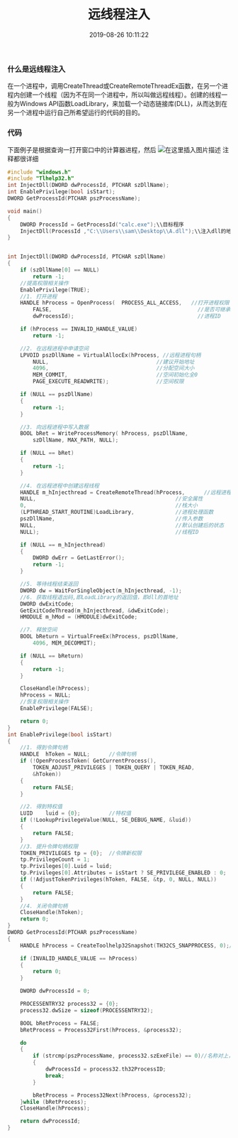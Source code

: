 ﻿---
title: 远线程注入
index_img: https://cdn.jsdelivr.net/gh/L0yy/tuchuang/Img/20191217102203.png
banner_img: https://cdn.jsdelivr.net/gh/L0yy/tuchuang/Img/20191217102203.png
date: 2019-08-26 10:11:22
tags:
    - 注入
categories: 逆向
---


### 什么是远线程注入
在一个进程中，调用CreateThread或CreateRemoteThreadEx函数，在另一个进程内创建一个线程（因为不在同一个进程中，所以叫做远程线程）。创建的线程一般为Windows API函数LoadLibrary，来加载一个动态链接库(DLL)，从而达到在另一个进程中运行自己所希望运行的代码的目的。

### 代码
下面例子是根据查询一打开窗口中的计算器进程，然后
![在这里插入图片描述](https://img-blog.csdnimg.cn/20190826100826723.png?x-oss-process=image/watermark,type_ZmFuZ3poZW5naGVpdGk,shadow_10,text_aHR0cHM6Ly9ibG9nLmNzZG4ubmV0L2N5eUFyYXk=,size_16,color_FFFFFF,t_70)
注释都很详细 
```c
#include "windows.h"
#include "Tlhelp32.h"
int InjectDll(DWORD dwProcessId, PTCHAR szDllName);
int EnablePrivilege(bool isStart);
DWORD GetProcessId(PTCHAR pszProcessName);

void main()
{
	DWORD ProcessId = GetProcessId("calc.exe");\\目标程序
	InjectDll(ProcessId ,"C:\\Users\\sam\\Desktop\\A.dll");\\注入dll的地址
}


int InjectDll(DWORD dwProcessId, PTCHAR szDllName)
{
	if (szDllName[0] == NULL)
		return -1;
	//提高权限相关操作
	EnablePrivilege(TRUE);
	//1. 打开进程
	HANDLE hProcess = OpenProcess(  PROCESS_ALL_ACCESS,   //打开进程权限
		FALSE,                                              //是否可继承 
		dwProcessId);                                       //进程ID

	if (hProcess == INVALID_HANDLE_VALUE)
		return -1;

	//2. 在远程进程中申请空间
	LPVOID pszDllName = VirtualAllocEx(hProcess, //远程进程句柄
		NULL,                                  //建议开始地址
		4096,                                  //分配空间大小
		MEM_COMMIT,                            //空间初始化全0
		PAGE_EXECUTE_READWRITE);               //空间权限

	if (NULL == pszDllName)
	{
		return -1;
	}

	//3. 向远程进程中写入数据
	BOOL bRet = WriteProcessMemory( hProcess, pszDllName, 
		szDllName, MAX_PATH, NULL);

	if (NULL == bRet)
	{
		return -1;
	}

	//4. 在远程进程中创建远程线程
	HANDLE m_hInjecthread = CreateRemoteThread(hProcess,      //远程进程句柄
	NULL,                                            //安全属性
	0,                                               //栈大小
	(LPTHREAD_START_ROUTINE)LoadLibrary,             //进程处理函数    
	pszDllName,                                      //传入参数
	NULL,                                            //默认创建后的状态
	NULL);                                           //线程ID

	if (NULL == m_hInjecthread)
	{
		DWORD dwErr = GetLastError();
		return -1;
	}

	//5. 等待线程结束返回
	DWORD dw = WaitForSingleObject(m_hInjecthread, -1);
	//6. 获取线程退出码,即LoadLibrary的返回值，即dll的首地址
	DWORD dwExitCode;
	GetExitCodeThread(m_hInjecthread, &dwExitCode);
	HMODULE m_hMod = (HMODULE)dwExitCode;

	//7. 释放空间
	BOOL bReturn = VirtualFreeEx(hProcess, pszDllName, 
		4096, MEM_DECOMMIT);

	if (NULL == bReturn)
	{
		return -1;
	}

	CloseHandle(hProcess);
	hProcess = NULL;
	//恢复权限相关操作
	EnablePrivilege(FALSE);

	return 0;
}
int EnablePrivilege(bool isStart)
{        
	//1. 得到令牌句柄
	HANDLE  hToken = NULL;      //令牌句柄  
	if (!OpenProcessToken( GetCurrentProcess(), 
		TOKEN_ADJUST_PRIVILEGES | TOKEN_QUERY | TOKEN_READ, 
		&hToken))
	{   
		return FALSE;
	}

	//2. 得到特权值
	LUID    luid = {0};         //特权值
	if (!LookupPrivilegeValue(NULL, SE_DEBUG_NAME, &luid))
	{
		return FALSE;
	}
	//3. 提升令牌句柄权限
	TOKEN_PRIVILEGES tp = {0};  //令牌新权限
	tp.PrivilegeCount = 1; 
	tp.Privileges[0].Luid = luid;
	tp.Privileges[0].Attributes = isStart ? SE_PRIVILEGE_ENABLED : 0;
	if (!AdjustTokenPrivileges(hToken, FALSE, &tp, 0, NULL, NULL))
	{
		return FALSE;
	}
	//4. 关闭令牌句柄
	CloseHandle(hToken);
	return 0;
}
DWORD GetProcessId(PTCHAR pszProcessName)
{
	HANDLE hProcess = CreateToolhelp32Snapshot(TH32CS_SNAPPROCESS, 0);//获取当前系统的快照，这种方法能拿到想要的进程ID

	if (INVALID_HANDLE_VALUE == hProcess)
	{
		return 0;
	}

	DWORD dwProcessId = 0;

	PROCESSENTRY32 process32 = {0};
	process32.dwSize = sizeof(PROCESSENTRY32);

	BOOL bRetProcess = FALSE;
	bRetProcess = Process32First(hProcess, &process32);

	do
	{
		if (strcmp(pszProcessName, process32.szExeFile) == 0)//名称对上，获取其进程ID
		{
			dwProcessId = process32.th32ProcessID;
			break;
		}

		bRetProcess = Process32Next(hProcess, &process32);
	}while (bRetProcess);
	CloseHandle(hProcess);

	return dwProcessId;
}


```
